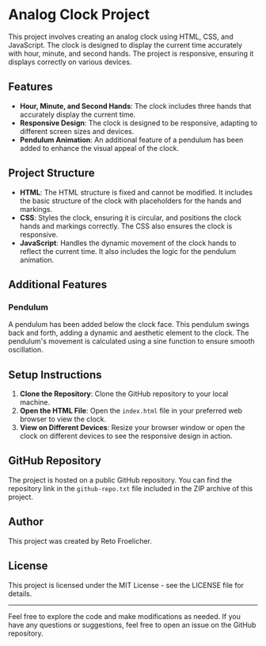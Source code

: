 # Analog Clock Project

This project involves creating an analog clock using HTML, CSS, and JavaScript. The clock is designed to display the current time accurately with hour, minute, and second hands. The project is responsive, ensuring it displays correctly on various devices.

## Features

- **Hour, Minute, and Second Hands**: The clock includes three hands that accurately display the current time.
- **Responsive Design**: The clock is designed to be responsive, adapting to different screen sizes and devices.
- **Pendulum Animation**: An additional feature of a pendulum has been added to enhance the visual appeal of the clock.

## Project Structure

- **HTML**: The HTML structure is fixed and cannot be modified. It includes the basic structure of the clock with placeholders for the hands and markings.
- **CSS**: Styles the clock, ensuring it is circular, and positions the clock hands and markings correctly. The CSS also ensures the clock is responsive.
- **JavaScript**: Handles the dynamic movement of the clock hands to reflect the current time. It also includes the logic for the pendulum animation.

## Additional Features

### Pendulum

A pendulum has been added below the clock face. This pendulum swings back and forth, adding a dynamic and aesthetic element to the clock. The pendulum's movement is calculated using a sine function to ensure smooth oscillation.

## Setup Instructions

1. **Clone the Repository**: Clone the GitHub repository to your local machine.
2. **Open the HTML File**: Open the `index.html` file in your preferred web browser to view the clock.
3. **View on Different Devices**: Resize your browser window or open the clock on different devices to see the responsive design in action.

## GitHub Repository

The project is hosted on a public GitHub repository. You can find the repository link in the `github-repo.txt` file included in the ZIP archive of this project.

## Author

This project was created by Reto Froelicher.

## License

This project is licensed under the MIT License - see the LICENSE file for details.

---

Feel free to explore the code and make modifications as needed. If you have any questions or suggestions, feel free to open an issue on the GitHub repository.

